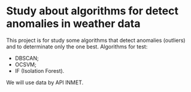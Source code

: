 # Study about algorithms for detect anomalies in weather data

This project is for study some algorithms that detect anomalies (outliers) and to determinate only the one best.
Algorithms for test:
- DBSCAN;
- OCSVM;
- IF (Isolation Forest).

We will use data by API INMET.
